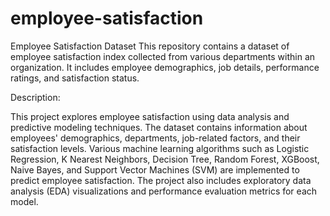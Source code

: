 # employee-satisfaction
Employee Satisfaction Dataset  This repository contains a dataset of employee satisfaction index collected from various departments within an organization. It includes employee demographics, job details, performance ratings, and satisfaction status.


Description:

This project explores employee satisfaction using data analysis and predictive modeling techniques. The dataset contains information about employees' demographics, departments, job-related factors, and their satisfaction levels. Various machine learning algorithms such as Logistic Regression, K Nearest Neighbors, Decision Tree, Random Forest, XGBoost, Naive Bayes, and Support Vector Machines (SVM) are implemented to predict employee satisfaction. The project also includes exploratory data analysis (EDA) visualizations and performance evaluation metrics for each model.
